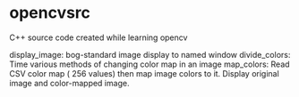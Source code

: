 # opencvsrc
C++ source code created while learning opencv

display_image: bog-standard image display to named window
divide_colors: Time various methods of changing color map in an image
map_colors:  Read CSV color map ( 256 values) then map image colors to it.  Display original image and color-mapped image.
